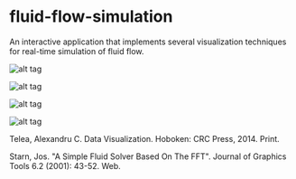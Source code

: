 # fluid-flow-simulation
An interactive application that implements several visualization techniques for real-time simulation of fluid flow.

![alt tag](https://raw.githubusercontent.com/EduardoVernier/fluid-flow-simulation/master/report/images/1.png)

![alt tag](https://raw.githubusercontent.com/EduardoVernier/fluid-flow-simulation/master/report/images/2.png)

![alt tag](https://raw.githubusercontent.com/EduardoVernier/fluid-flow-simulation/master/report/images/3.png)

![alt tag](https://raw.githubusercontent.com/EduardoVernier/fluid-flow-simulation/master/report/images/4.png)

Telea, Alexandru C. Data Visualization. Hoboken: CRC Press, 2014. Print.

Starn, Jos. "A Simple Fluid Solver Based On The FFT". Journal of Graphics Tools 6.2 (2001): 43-52. Web.
